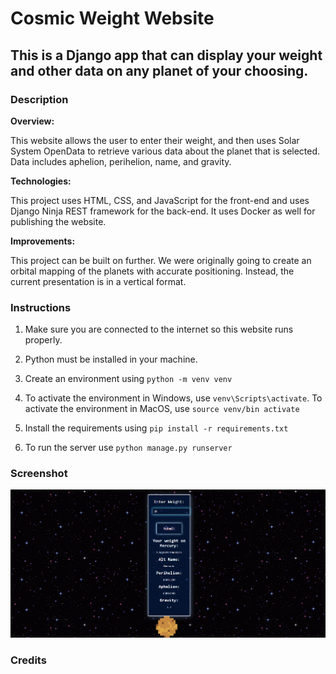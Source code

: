 # Cosmic Weight Website
## This is a Django app that can display your weight and other data on any planet of your choosing.

### Description
**Overview:**<br>

This website allows the user to enter their weight, and then uses Solar System OpenData to retrieve various data about the planet
that is selected. Data includes aphelion, perihelion, name, and gravity.

**Technologies:**<br>

This project uses HTML, CSS, and JavaScript for the front-end and uses Django Ninja REST framework for the back-end. It uses Docker as well for publishing the website.

**Improvements:**<br>

This project can be built on further. We were originally going to create an orbital mapping of the planets with accurate positioning. Instead, the current presentation is in a vertical format.

### Instructions

1. Make sure you are connected to the internet so this website runs properly.

2. Python must be installed in your machine.

3. Create an environment using `python -m venv venv`

4. To activate the environment in Windows, use `venv\Scripts\activate`. To activate the environment in MacOS, use `source venv/bin activate`

5. Install the requirements using `pip install -r requirements.txt`

6. To run the server use `python manage.py runserver` 

### Screenshot

![Alt text](screenshot_page.png)

### Credits


